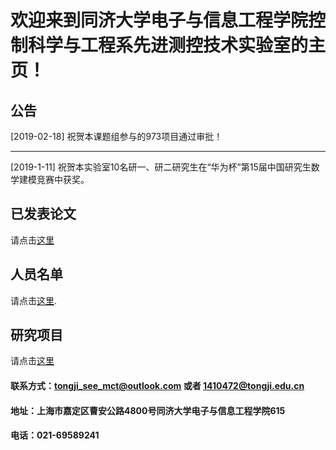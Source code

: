 # 欢迎来到同济大学电子与信息工程学院控制科学与工程系先进测控技术实验室的主页！

## 公告




[2019-02-18] 祝贺本课题组参与的973项目通过审批！

-----------------------------------------------

[2019-1-11] 祝贺本实验室10名研一、研二研究生在“华为杯”第15届中国研究生数学建模竞赛中获奖。

## 已发表论文

请点击[这里](https://tongjiseemct.github.io/pubs)

## 人员名单

请点击[这里](https://tongjiseemct.github.io/membercn).

## 研究项目

请点击[这里](https://tongjiseemct.github.io/projectscn)


#### 联系方式：tongji_see_mct@outlook.com 或者 1410472@tongji.edu.cn
#### 地址：上海市嘉定区曹安公路4800号同济大学电子与信息工程学院615
#### 电话：021-69589241